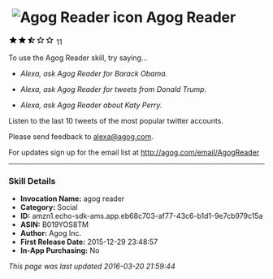 # &nbsp;<img src="https://github.com/dale3h/alexa-skills-list/raw/master/skills/agog-reader/B019YOS8TM/app_icon" alt="Agog Reader icon" width="36"> Agog Reader
![2.2 stars](../../../images/ic_star_black_18dp_1x.png)![2.2 stars](../../../images/ic_star_black_18dp_1x.png)![2.2 stars](../../../images/ic_star_half_black_18dp_1x.png)![2.2 stars](../../../images/ic_star_border_black_18dp_1x.png)![2.2 stars](../../../images/ic_star_border_black_18dp_1x.png) 11

To use the Agog Reader skill, try saying...

* *Alexa, ask Agog Reader for Barack Obama.*

* *Alexa, ask Agog Reader for tweets from Donald Trump.*

* *Alexa, ask Agog Reader about Katy Perry.*

Listen to the last 10 tweets of the most popular twitter accounts.

Please send feedback to alexa@agog.com.

For updates sign up for the email list at http://agog.com/email/AgogReader

***

### Skill Details

* **Invocation Name:** agog reader
* **Category:** Social
* **ID:** amzn1.echo-sdk-ams.app.eb68c703-af77-43c6-b1d1-9e7cb979c15a
* **ASIN:** B019YOS8TM
* **Author:** Agog Inc.
* **First Release Date:** 2015-12-29 23:48:57
* **In-App Purchasing:** No

*This page was last updated 2016-03-20 21:59:44*
